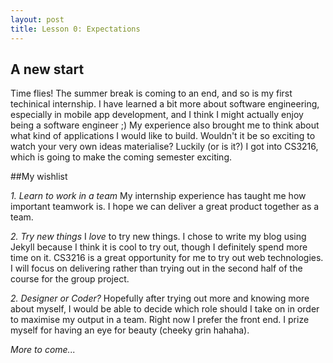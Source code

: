 ```yaml
---
layout: post
title: Lesson 0: Expectations
---
```


## A new start

Time flies! 
The summer break is coming to an end, and so is my first techinical internship. I have learned a bit more about software engineering, especially in mobile app development, and I think I might actually enjoy being a software engineer ;) 
My experience also brought me to think about what kind of applications I would like to build. Wouldn't it be so exciting to watch your very own ideas materialise? 
Luckily (or is it?) I got into CS3216, which is going to make the coming semester exciting.


##My wishlist

*1. Learn to work in a team*
My internship experience has taught me how important teamwork is. I hope we can deliver a great product together as a team.

*2. Try new things*
I *love* to try new things. I chose to write my blog using Jekyll because I think it is cool to try out, though I definitely spend more time on it. CS3216 is a great opportunity for me to try out web technologies. I will focus on delivering rather than trying out in the second half of the course for the group project.

*2. Designer or Coder?*
Hopefully after trying out more and knowing more about myself, I would be able to decide which role should I take on in order to maximise my output in a team. Right now I prefer the front end. I prize myself for having an eye for beauty (cheeky grin hahaha).

*More to come...*